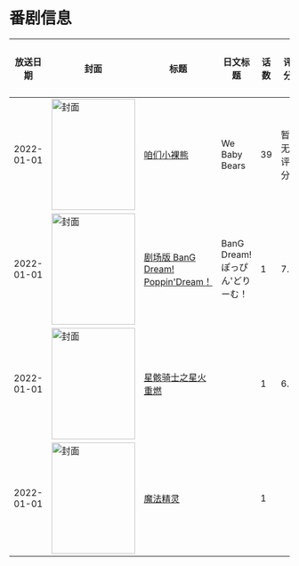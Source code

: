 # 番剧信息

|放送日期|封面|标题|日文标题|话数|评分|评分人数|
|---|---|---|---|---|---|---|
|2022-01-01|<img src="https://lain.bgm.tv/pic/cover/c/41/23/451982_0992c.jpg" alt="封面" style="width:150px;height:200px;object-fit:cover;">|[咱们小裸熊](https://bangumi.tv/subject/451982)|We Baby Bears|39|暂无评分|少于10人评分|
|2022-01-01|<img src="https://lain.bgm.tv/pic/cover/c/77/45/305059_mMUdd.jpg" alt="封面" style="width:150px;height:200px;object-fit:cover;">|[剧场版 BanG Dream! Poppin'Dream！](https://bangumi.tv/subject/305059)|BanG Dream! ぽっぴん'どりーむ！|1|7.0|686人评分|
|2022-01-01|<img src="https://lain.bgm.tv/pic/cover/c/0c/e2/345891_zCL68.jpg" alt="封面" style="width:150px;height:200px;object-fit:cover;">|[星骸骑士之星火重燃](https://bangumi.tv/subject/345891)||1|6.6|17人评分|
|2022-01-01|<img src="https://lain.bgm.tv/pic/cover/c/18/82/510555_oO5Ow.jpg" alt="封面" style="width:150px;height:200px;object-fit:cover;">|[魔法精灵](https://bangumi.tv/subject/510555)||1|||
